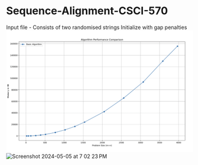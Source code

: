 # Sequence-Alignment-CSCI-570
Input file - Consists of two randomised strings
Initialize with gap penalties
<img width="1318" alt="Screenshot 2024-05-05 at 6 49 57 PM" src="./Graphs/seq_1.png">
<img width="1318" alt="Screenshot 2024-05-05 at 7 02 23 PM" src="https://github.com/abhinavprkash/Sequence-Alignment-CSCI-570/assets/37198592/3a86e7c6-2219-416e-87c1-ea4dd2758ac0">

